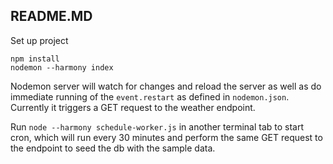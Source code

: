 ## README.MD

Set up project 

    npm install
    nodemon --harmony index
    
Nodemon server will watch for changes and reload the server as well as
do immediate running of the `event.restart` as defined in `nodemon.json`. Currently 
it triggers a GET request to the weather endpoint.
 
Run `node --harmony schedule-worker.js` in another terminal tab to start cron,
which will run every 30 minutes and perform the same GET request to the endpoint to
seed the db with the sample data.